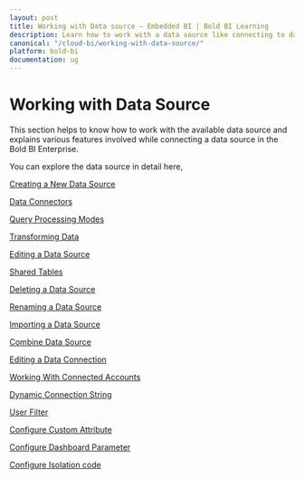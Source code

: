 ```yaml
---
layout: post
title: Working with Data source – Embedded BI | Bold BI Learning
description: Learn how to work with a data source like connecting to data, creating a data source, transforming data, etc. in Bold BI deployed in your server.
canonical: "/cloud-bi/working-with-data-source/"
platform: bold-bi
documentation: ug
---
```


# Working with Data Source

This section helps to know how to work with the available data source and explains various features involved while connecting a data source in the Bold BI Enterprise.

You can explore the data source in detail here,

[Creating a New Data Source](/embedded-bi/working-with-data-source/creating-a-new-data-source/)

[Data Connectors](/embedded-bi/working-with-data-source/data-connectors/)

[Query Processing Modes](/embedded-bi/working-with-data-source/classification-of-data-sources-queried-directly-and-in-memory/)

[Transforming Data](/embedded-bi/working-with-data-source/transforming-data/)

[Editing a Data Source](/embedded-bi/working-with-data-source/editing-a-data-source/)

[Shared Tables](/embedded-bi/working-with-data-source/shared-table/)

[Deleting a Data Source](/embedded-bi/working-with-data-source/deleting-a-data-source/)

[Renaming a Data Source](/embedded-bi/working-with-data-source/renaming-a-data-source/)

[Importing a Data Source](/embedded-bi/working-with-data-source/using-an-existing-data-source/)

[Combine Data Source](/embedded-bi/working-with-data-source/combine-data-sources/)

[Editing a Data Connection](/embedded-bi/working-with-data-source/editing-a-data-connection/)

[Working With Connected Accounts](/embedded-bi/working-with-data-source/working-with-connected-accounts/)

[Dynamic Connection String](/embedded-bi/working-with-data-source/dynamic-connection-string/)

[User Filter](/embedded-bi/working-with-data-source/user-filter/)

[Configure Custom Attribute](/embedded-bi/working-with-data-source/configuring-custom-attribute/)

[Configure Dashboard Parameter](/embedded-bi/working-with-data-source/configuring-dashboard-parameters/)

[Configure Isolation code](/embedded-bi/working-with-data-source/configuring-isolation-code/)